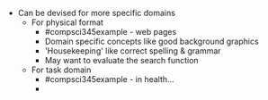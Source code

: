 - Can be devised for more specific domains
	- For physical format
		- #compsci345example - web pages
		- Domain specific concepts like good background graphics
		- 'Housekeeping' like correct spelling & grammar
		- May want to evaluate the search function
	- For task domain
		- #compsci345example - in health...
		- 